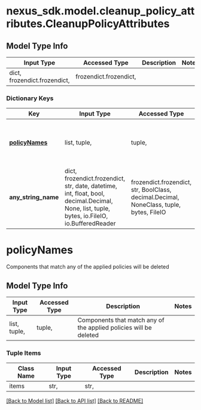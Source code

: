 # nexus_sdk.model.cleanup_policy_attributes.CleanupPolicyAttributes

## Model Type Info

| Input Type                   | Accessed Type          | Description | Notes |
| ---------------------------- | ---------------------- | ----------- | ----- |
| dict, frozendict.frozendict, | frozendict.frozendict, |             |

### Dictionary Keys

| Key                             | Input Type                                                                                                                                  | Accessed Type                                                                           | Description                                                        | Notes      |
| ------------------------------- | ------------------------------------------------------------------------------------------------------------------------------------------- | --------------------------------------------------------------------------------------- | ------------------------------------------------------------------ | ---------- |
| **[policyNames](#policyNames)** | list, tuple,                                                                                                                                | tuple,                                                                                  | Components that match any of the applied policies will be deleted  | [optional] |
| **any_string_name**             | dict, frozendict.frozendict, str, date, datetime, int, float, bool, decimal.Decimal, None, list, tuple, bytes, io.FileIO, io.BufferedReader | frozendict.frozendict, str, BoolClass, decimal.Decimal, NoneClass, tuple, bytes, FileIO | any string name can be used but the value must be the correct type | [optional] |

# policyNames

Components that match any of the applied policies will be deleted

## Model Type Info

| Input Type   | Accessed Type | Description                                                       | Notes |
| ------------ | ------------- | ----------------------------------------------------------------- | ----- |
| list, tuple, | tuple,        | Components that match any of the applied policies will be deleted |

### Tuple Items

| Class Name | Input Type | Accessed Type | Description | Notes |
| ---------- | ---------- | ------------- | ----------- | ----- |
| items      | str,       | str,          |             |

[[Back to Model list]](../../README.md#documentation-for-models) [[Back to API list]](../../README.md#documentation-for-api-endpoints) [[Back to README]](../../README.md)
